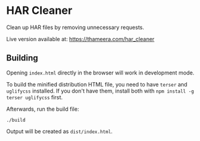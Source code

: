 # HAR Cleaner

Clean up HAR files by removing unnecessary requests.

Live version available at: https://thameera.com/har_cleaner

## Building

Opening `index.html` directly in the browser will work in development mode.

To build the minified distribution HTML file, you need to have `terser` and `uglifycss` installed. If you don't have them, install both with `npm install -g terser uglifycss` first.

Afterwards, run the build file:

```
./build
```

Output will be created as `dist/index.html`.
